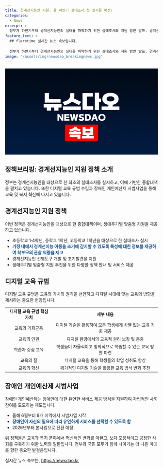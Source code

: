 ```yaml
---
title: 경계선지능인 지원, 올 하반기 실태조사 첫 실시될 예정!
categories:
  - News
excerpt: >
  정부가 하반기부터 경계선지능인의 실태를 파악하기 위한 실태조사와 지원 방안 발표. 경계선지능인에 대한 사각지대를 해소하고, 생애주기별 맞춤형 지원을 제공하는데 초점을 맞췄다. 또한, 디지털 교육 규범 수립과 장애인 개인예산제 시범사업을 내년까지 추진할 예정. 교육부는 교육분야의 구성원들이 디지털 교육의 가치와 원칙을 공유할 수 있도록 지원할 것이며, 장애인 개인예산제는 2026년부터 본사업으로 전환될 예정이다.
feature_text: >
  ## flaretime 실시간 뉴스 속보입니다.

  정부가 하반기부터 경계선지능인의 실태를 파악하기 위한 실태조사와 지원 방안 발표. 경계선지능인에 대한 사각지대를 해소하고, 생애주기별 맞춤형 지원을 제공하는데 초점을 맞췄다. 또한, 디지털 교육 규범 수립과 장애인 개인예산제 시범사업을 내년까지 추진할 예정. 교육부는 교육분야의 구성원들이 디지털 교육의 가치와 원칙을 공유할 수 있도록 지원할 것이며, 장애인 개인예산제는 2026년부터 본사업으로 전환될 예정이다.
image: '/assets/img/newsdao_breakingnews.jpg'
---
```


<p><img src="/assets/img/newsdao_breakingnews.jpg" alt="flaretime 속보" /></p>

<h2 data-ke-size="size26">정책브리핑: 경계선지능인 지원 정책 소개</h2>

<p data-ke-size="size16">정부는 경계선지능인을 대상으로 한 최초의 실태조사를 실시하고, 이에 기반한 종합대책을 펼치고 있습니다. 또한 디지털 교육 규범 수립과 장애인 개인예산제 시범사업을 통해 교육 및 복지 혁신에 나서고 있습니다.</p>

<h2 data-ke-size="size24">경계선지능인 지원 정책</h2>

<p data-ke-size="size16">이번 정책은 경계선지능인을 대상으로 한 종합대책이며, 생애주기별 맞춤형 지원을 제공하고 있습니다.</p>

<ul>
<li>초등학교 1·4학년, 중학교 1학년, 고등학교 1학년을 대상으로 한 실태조사 실시</li>
<li><b><span style="color: #1a5490;">가정 내에서 경계선지능 아동을 조기에 감지할 수 있도록 특성에 대한 정보를 제공하여 학부모의 관찰 역량을 제고</span></b></li>
<li>경계선지능인 선별도구 개발 및 조기발견을 지원</li>
<li>생애주기별 맞춤형 지원 추진을 위한 다양한 정책 안내 및 서비스 제공</li>
</ul>

<h2 data-ke-size="size24">디지털 교육 규범</h2>

<p data-ke-size="size16">디지털 교육 규범은 교육의 가치와 원칙을 선언하고 디지털 시대에 맞는 교육의 방향을 제시하는 중요한 헌장입니다.</p>

<table>
<tr>
<td style="text-align: center; height: 17px;"><b>디지털 교육 규범 핵심 가치</b></td>
<td style="text-align: center; height: 17px;"><b>세부 내용</b></td>
</tr>
<tr>
<td style="text-align: center; height: 17px;">교육의 기회균등</td>
<td style="text-align: center; height: 17px;">디지털 기술을 활용하여 모든 학생에게 차별 없는 교육 기회 제공</td>
</tr>
<tr>
<td style="text-align: center; height: 17px;">교육의 인권</td>
<td style="text-align: center; height: 17px;">디지털 환경에서의 교육적 권리 보장 및 존중</td>
</tr>
<tr>
<td style="text-align: center; height: 17px;">학습자 중심 교육</td>
<td style="text-align: center; height: 17px;">학생들이 자율적이고 창의적으로 학습할 수 있는 교육 방안 마련</td>
</tr>
<tr>
<td style="text-align: center; height: 17px;">교육의 질</td>
<td style="text-align: center; height: 17px;">디지털 교육을 통해 학생들의 학업 성취도 향상</td>
</tr>
<tr>
<td style="text-align: center; height: 17px;">교육의 혁신</td>
<td style="text-align: center; height: 17px;">획기적인 디지털 기술을 활용한 교육 방식 변화 추진</td>
</tr>
</table>

<h2 data-ke-size="size24">장애인 개인예산제 시범사업</h2>

<p data-ke-size="size16">장애인 개인예산제는 장애인에 대한 유연한 서비스 제공 방식을 지원하여 자립적인 사회 참여를 도모하는 제도입니다.</p>

<ul>
<li>올해 6월부터 8개 지역에서 시범사업 시작</li>
<li><b><span style="color: #1a5490;">장애인이 자신의 필요에 따라 유연하게 서비스를 선택할 수 있도록 함</span></b></li>
<li>2026년부터 본사업으로 전환 예정</li>
</ul>

<p data-ke-size="size16">위 정책들은 교육과 복지 분야에서 혁신적인 변화를 이끌고, 보다 포용적이고 공정한 사회를 구축하기 위한 노력의 일환입니다. 정부와 국민 모두가 함께 나아가는 더 나은 미래를 향한 중요한 발걸음입니다.</p>

<p data-ke-size="size16"></p>
실시간 뉴스 속보는, <a href="https://newsdao.kr" rel="dofollow">https://newsdao.kr</a>



